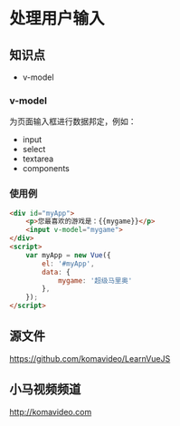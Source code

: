 处理用户输入
============

## 知识点

* v-model

### v-model

为页面输入框进行数据邦定，例如：

+ input
+ select
+ textarea
+ components

### 使用例

~~~html
<div id="myApp">
    <p>您最喜欢的游戏是：{{mygame}}</p>
    <input v-model="mygame">
</div>
<script>
    var myApp = new Vue({
        el: '#myApp',
        data: {
            mygame: '超级马里奥'
        },
    });
</script>
~~~

## 源文件

https://github.com/komavideo/LearnVueJS

## 小马视频频道

http://komavideo.com
